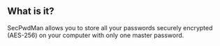 ## What is it?

SecPwdMan allows you to store all your passwords securely encrypted (AES-256) on your computer with only one master password.
